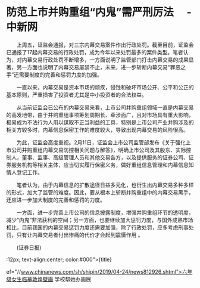# 防范上市并购重组“内鬼”需严刑厉法 　-中新网

　　上周五，证监会通报，对三宗内幕交易案件作出行政处罚。截至目前，证监会已通报了17起内幕交易的行政处罚，成为今年以来处罚最多的案件类型。笔者认为，对内幕交易行政处罚不断增多，一方面说明了监管部门打击内幕交易的成果显著，另一方面也说明了内幕交易屡禁不止，未来，进一步斩断内幕交易“罪恶之手”还需要制度的完善和惩罚力度的加强。

　　一直以来，内幕交易是资本市场的顽疾，侵蚀和破坏市场公开、公平和公正的基本原则，严重损害了投资者尤其是中小投资者的合法权益。

　　从当前证监会已公布的内幕交易来看，上市公司并购重组领域一直是内幕交易的高发地带，由于并购重组事项筹划周期长、牵涉面广，且对市场具有重大影响，极易成为不法行为人用以谋取不正当利益的工具，特别是上市公司产业并购涉及的相关方较多时，内幕信息保密工作的难度较大，导致出现内幕交易的风险很高。

　　为此，证监会高度重视。2月11日，证监会上市公司监管部发布《关于强化上市公司并购重组内幕交易防控相关问题与解答》，明确上市公司及其股东、实际控制人，董事、监事、高级管理人员和其他交易各方，以及提供服务的证券公司、证券服务机构等相关主体，应当切实履行保密义务，做好重组信息管理和内幕信息知情人登记工作。

　　笔者认为，由于内幕信息的扩散途径日益多元化，也衍生出内幕交易多种多样的形式，加大了监管的难度。因此，要从根本上斩断并购重组中的内幕交易黑手，还应进一步加大制度的完善和惩罚的力度。

　　一方面，进一步完善上市公司的信息披露制度，增强并购重组环节的透明度，减少“内鬼”非法获利的空间；另一方面，也要继续加大惩罚力度，与国外成熟市场相比，目前我国的内幕交易惩罚力度还需要加强，除了行政处罚，应多考虑刑事处罚，只有让内幕交易者付出惨痛的代价才会起到震慑作用 。

　　(证券日报)

:12px; text-align:center; color:#000">{title}

ef="//www.chinanews.com/sh/shipin/2019/04-24/news812926.shtml">六年级女生临摹敦煌壁画 学校帮她办画展
